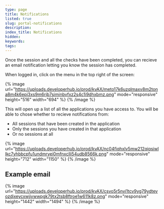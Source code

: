 ```yaml
---
type: page
title: Notifications
listed: true
slug: portal-notifications
description: 
index_title: Notifications
hidden: 
keywords: 
tags: 
---
```


Once the session and all the checks have been completed, you can recieve an email notification letting you know the session has completed. 

When logged in, click on the menu in the top right of the screen:

{% image url="https://uploads.developerhub.io/prod/kvAX/meto17k6uzqlmaxv8m2tona8m4k6epj3xs9m6rjb7siminbvfxz2s4c1i9dhxbmz.png" mode="responsive" height="516" width="694" %}
{% /image %}

This will open up a list of all the applications you have access to. You will be able to chose whether to recieve notifications from:

- All sessions that have been created in the application
- Only the sessions you have created in that application
- Or no sessions at all

{% image url="https://uploads.developerhub.io/prod/kvAX/nc04fiqhxlv5mw212qiqsiwllkc7yhbbcpfu1undmryei0mfnxclli54udb8566k.png" mode="responsive" height="712" width="1150" %}
{% /image %}

## Example email

{% image url="https://uploads.developerhub.io/prod/kvAX/csvo5r5nvi1tcv9yg79ydtevozdjxeycxwjjywwpgk79tx2tsb8ftroe1w611k8z.png" mode="responsive" height="1442" width="1494" %}
{% /image %}